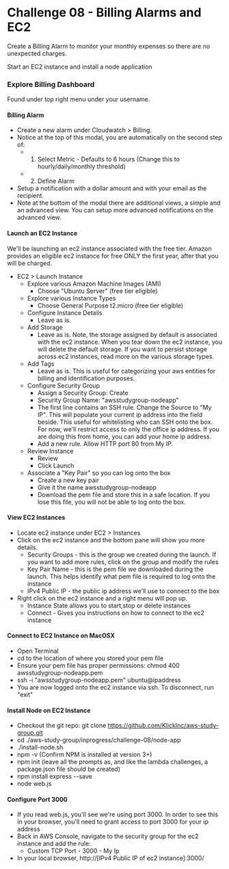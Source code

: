 Challenge 08 - Billing Alarms and EC2
==================

Create a Billing Alarm to monitor your monthly expenses so there are no unexpected charges.

Start an EC2 instance and install a node application


### Explore Billing Dashboard

Found under top right menu under your username.

#### Billing Alarm

* Create a new alarm under Cloudwatch > Billing.  
* Notice at the top of this modal, you are automatically on the second step of:
	* 1. Select Metric - Defaults to 6 hours (Change this to hourly/daily/monthly threshold)
	* 2. Define Alarm
* Setup a notification with a dollar amount and with your email as the recipient.
* Note at the bottom of the modal there are additional views, a simple and an advanced view.  You can setup more advanced notifications on the advanced view.



#### Launch an EC2 Instance
We'll be launching an ec2 instance associated with the free tier.  Amazon provides an eligible ec2 instance for free ONLY the first year, after that you will be charged.

* EC2 > Launch Instance
	* Explore various Amazon Machine Images (AMI)
		* Choose "Ubuntu Server" (free tier eligible)
	* Explore various Instance Types
		* Choose General Purpose t2.micro (free tier eligible)
	* Configure Instance Details
		* Leave as is.
	* Add Storage
		* Leave as is.  Note, the storage assigned by default is associated with the ec2 instance.  When you tear down the ec2 instance, you will delete the default storage.  If you want to persist storage across ec2 instances, read more on the various storage types.
	* Add Tags
		* Leave as is.  This is useful for categorizing your aws entities for billing and identification purposes.
	* Configure Security Group
		* Assign a Security Group: Create
		* Security Group Name: "awsstudygroup-nodeapp"
		* The first line contains an SSH rule.  Change the Source to "My IP".  This will populate your current ip address into the field beside.  This useful for whitelisting who can SSH onto the box.  For now, we'll restrict access to only the office ip address.  If you are doing this from home, you can add your home ip address.
		* Add a new rule.  Allow HTTP port 80 from My IP.
	* Review Instance
		* Review
		* Click Launch
	* Associate a "Key Pair" so you can log onto the box
		* Create a new key pair
		* Give it the name awsstudygroup-nodeapp
		* Download the pem file and store this in a safe location.  If you lose this file, you will not be able to log onto the box.


#### View EC2 Instances

* Locate ec2 instance under EC2 > Instances
* Click on the ec2 instance and the bottom pane will show you more details.
	* Security Groups - this is the group we created during the launch.  If you want to add more rules, click on the group and modify the rules
	* Key Pair Name - this is the pem file we downloaded during the launch.  This helps identify what pem file is required to log onto the instance
	* IPv4 Public IP - the public ip address we'll use to connect to the box
* Right click on the ec2 instance and a right menu will pop up.
	* Instance State allows you to start,stop or delete instances
	* Connect - Gives you instructions on how to connect to the ec2 instance

#### Connect to EC2 Instance on MacOSX
* Open Terminal
* cd to the location of where you stored your pem file
* Ensure your pem file has proper permissions: chmod 400 awsstudygroup-nodeapp.pem
* ssh -i "awsstudygroup-nodeapp.pem" ubuntu@ipaddress
* You are now logged onto the ec2 instance via ssh.  To disconnect, run "exit"



#### Install Node on EC2 Instance
* Checkout the git repo: git clone https://github.com/KlickInc/aws-study-group.git
* cd ./aws-study-group/inprogress/challenge-08/node-app
* ./install-node.sh
* npm -v (Confirm NPM is installed at version 3+)
* npm init (leave all the prompts as, and like the lambda challenges, a package.json file should be created)
* npm install express --save
* node web.js

#### Configure Port 3000
* If you read web.js, you'll see we're using port 3000.  In order to see this in your browser, you'll need to grant access to port 3000 for your ip address
* Back in AWS Console, navigate to the security group for the ec2 instance and add the rule:
	* Custom TCP Port - 3000 - My Ip
* In your local browser, http://[IPv4 Public IP of ec2 instance]:3000/




